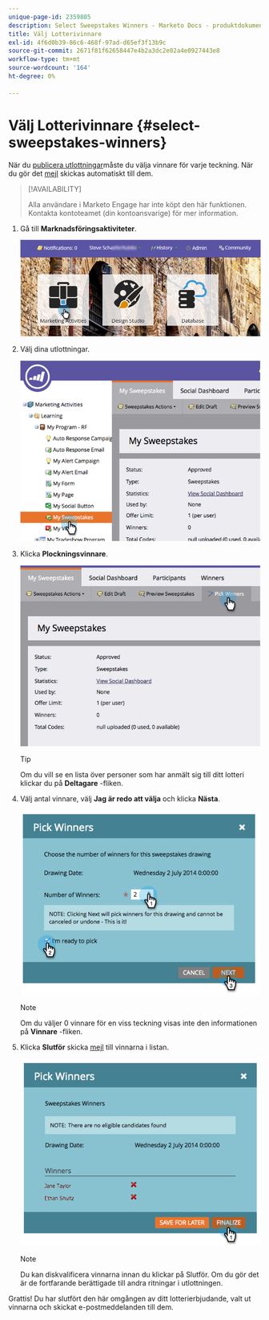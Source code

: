 ```yaml
---
unique-page-id: 2359805
description: Select Sweepstakes Winners - Marketo Docs - produktdokumentation
title: Välj Lotterivinnare
exl-id: 4f6d0b39-86c6-468f-97ad-d65ef3f13b9c
source-git-commit: 2671f81f62658447e4b2a3dc2e02a4e0927443e8
workflow-type: tm+mt
source-wordcount: '164'
ht-degree: 0%

---
```


# Välj Lotterivinnare {#select-sweepstakes-winners}

När du [publicera utlottningar](/help/marketo/product-docs/demand-generation/social/sweepstakes/publish-a-sweepstakes.md)måste du välja vinnare för varje teckning. När du gör det [mejl](/help/marketo/product-docs/demand-generation/social/social-functions/use-emails-in-social-promotions.md) skickas automatiskt till dem.

>[!AVAILABILITY]
>
>Alla användare i Marketo Engage har inte köpt den här funktionen. Kontakta kontoteamet (din kontoansvarige) för mer information.

1. Gå till **Marknadsföringsaktiviteter**.

   ![](assets/login-marketing-activities.png)

1. Välj dina utlottningar.

   ![](assets/image2014-9-25-17-3a47-3a37.png)

1. Klicka **Plockningsvinnare**.

   ![](assets/image2014-9-25-17-3a47-3a49.png)

   >[!TIP]
   >
   >Om du vill se en lista över personer som har anmält sig till ditt lotteri klickar du på **Deltagare** -fliken.

1. Välj antal vinnare, välj **Jag är redo att välja** och klicka **Nästa**.

   ![](assets/image2014-9-25-17-3a49-3a2.png)

   >[!NOTE]
   >
   >Om du väljer 0 vinnare för en viss teckning visas inte den informationen på **Vinnare** -fliken.

1. Klicka **Slutför** skicka [mejl](/help/marketo/product-docs/demand-generation/social/referral-offers/send-referral-offer-fulfillment-email.md) till vinnarna i listan.

   ![](assets/image2014-9-25-17-3a49-3a48.png)

   >[!NOTE]
   >
   >Du kan diskvalificera vinnarna innan du klickar på Slutför. Om du gör det är de fortfarande berättigade till andra ritningar i utlottningen.

Grattis! Du har slutfört den här omgången av ditt lotterierbjudande, valt ut vinnarna och skickat e-postmeddelanden till dem.
